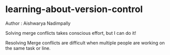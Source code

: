 # learning-about-version-control

Author : Aishwarya Nadimpally

Solving merge conflicts takes conscious effort, but I can do it!

Resolving Merge conflicts are difficult when multiple people are working on the same task or line.
